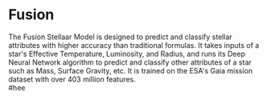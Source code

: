 # Fusion
The Fusion Stellaar Model is designed to predict and classify
stellar attributes with higher accuracy than traditional formulas. 
It takes inputs of a star's Effective Temperature, Luminosity, and 
Radius, and runs its Deep Neural Network algorithm to predict and 
classify other attributes of a star such as Mass, Surface Gravity, 
etc. It is trained on the ESA's Gaia mission dataset with over 403 
million features.  
#hee
